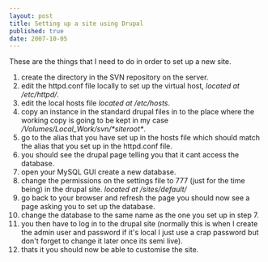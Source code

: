 ```yaml
---
layout: post
title: Setting up a site using Drupal
published: true
date: 2007-10-05
---
```


These are the things that I need to do in order to set up a new site.
<ol>
	<li>create the directory in the SVN repository on the server.</li>
	<li>edit the httpd.conf file locally to set up the virtual host, <em>located at /etc/httpd/</em>.</li>
	<li>edit the local hosts file<em> located at /etc/hosts</em>.</li>
	<li>copy an instance in the standard drupal files in to the place where the working copy is going to be kept in my case <em>/Volumes/Local_Work/svn/*siteroot*</em>.</li>
	<li>go to the alias that you have set up in the hosts file which should match the alias that you set up in the httpd.conf file.</li>
	<li>you should see the drupal page telling you that it cant access the database.</li>
	<li>open your MySQL GUI create a new database.</li>
	<li>change the permissions on the settings file to 777 (just for the time being) in the drupal site. <em>located at /sites/default/</em></li>
	<li>go back to your browser and refresh the page you should now see a page asking you to set up the database.</li>
	<li>change the database to the same name as the one you set up in step 7.</li>
	<li>you then have to log in to the drupal site (normally this is when I create the admin user and password if it's local I just use a crap password but don't forget to change it later once its semi live).</li>
	<li>thats it you should now be able to customise the site.</li>
</ol>
